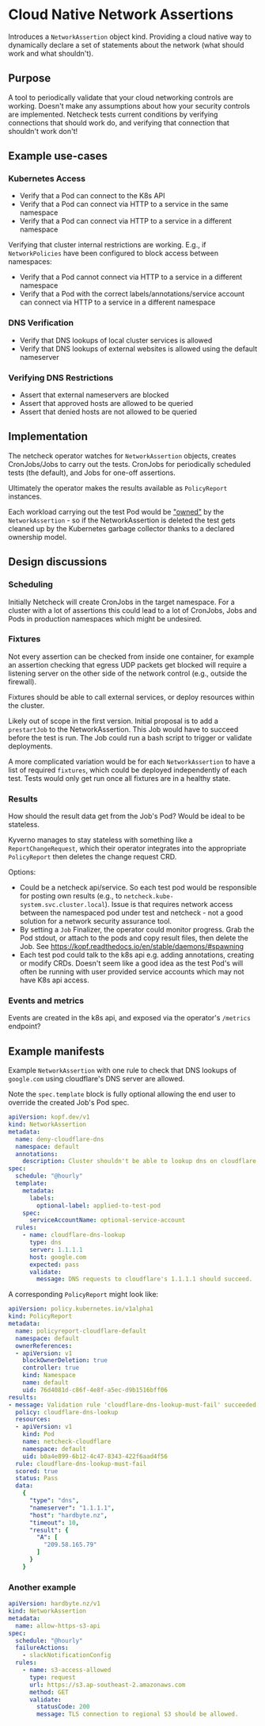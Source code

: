 # Cloud Native Network Assertions

Introduces a `NetworkAssertion` object kind. Providing a cloud native way to dynamically
declare a set of statements about the network (what should work and what shouldn't).

## Purpose

A tool to periodically validate that your cloud networking controls are working. Doesn't make
any assumptions about how your security controls are implemented. Netcheck tests current conditions
by verifying connections that should work do, and verifying that connection that shouldn't work 
don't!

## Example use-cases

### Kubernetes Access

- Verify that a Pod can connect to the K8s API
- Verify that a Pod can connect via HTTP to a service in the same namespace
- Verify that a Pod can connect via HTTP to a service in a different namespace

Verifying that cluster internal restrictions are working. E.g., if `NetworkPolicies` have been configured to block access between namespaces:

- Verify that a Pod cannot connect via HTTP to a service in a different namespace
- Verify that a Pod with the correct labels/annotations/service account can connect via HTTP to a service in a different namespace


### DNS Verification

- Verify that DNS lookups of local cluster services is allowed
- Verify that DNS lookups of external websites is allowed using the default nameserver

### Verifying DNS Restrictions

- Assert that external nameservers are blocked
- Assert that approved hosts are allowed to be queried
- Assert that denied hosts are not allowed to be queried

## Implementation

The netcheck operator watches for `NetworkAssertion` objects, creates CronJobs/Jobs to carry out the tests. CronJobs for 
periodically scheduled tests (the default), and Jobs for one-off assertions.

Ultimately the operator makes the results available as `PolicyReport` instances. 

Each workload carrying out the test Pod would be ["owned"](https://kubernetes.io/docs/concepts/overview/working-with-objects/owners-dependents/) by the
`NetworkAssertion` - so if the NetworkAssertion is deleted the test gets cleaned up by the Kubernetes garbage collector 
thanks to a declared ownership model.



## Design discussions

### Scheduling

Initially Netcheck will create CronJobs in the target namespace. For a cluster with a lot of assertions this could lead
to a lot of CronJobs, Jobs and Pods in production namespaces which might be undesired.

### Fixtures

Not every assertion can be checked from inside one container, for example an assertion checking that
egress UDP packets get blocked will require a listening server on the other side of the network control 
(e.g., outside the firewall). 

Fixtures should be able to call external services, or deploy resources within the cluster. 

Likely out of scope in the first version. Initial proposal is to add a `prestartJob` to the NetworkAssertion.
This Job would have to succeed before the test is run. The Job could run a bash script to trigger or validate
deployments.

A more complicated variation would be for each `NetworkAssertion` to have a list of required `fixtures`, which could 
be deployed independently of each test. Tests would only get run once all fixtures are in a healthy state. 




### Results

How should the result data get from the Job's Pod? Would be ideal to be stateless.

Kyverno manages to stay stateless with something like a `ReportChangeRequest`, which their operator
integrates into the appropriate `PolicyReport` then deletes the change request CRD.

Options:
- Could be a netcheck api/service. So each test pod would be responsible for posting own results (e.g., to `netcheck.kube-system.svc.cluster.local`). Issue is that requires network access between the namespaced pod under test and netcheck - not a good solution for a network security assurance tool.
- By setting a `Job` Finalizer, the operator could monitor progress. Grab the Pod stdout, or attach to the pods and copy result files, then delete the Job. See https://kopf.readthedocs.io/en/stable/daemons/#spawning
- Each test pod could talk to the k8s api e.g. adding annotations, creating or modify CRDs. Doesn't seem like a good idea as the test Pod's will often be running with user provided service accounts which may not have K8s api access.

### Events and metrics

Events are created in the k8s api, and exposed via the operator's `/metrics` endpoint?

## Example manifests

Example `NetworkAssertion` with one rule to check that DNS lookups of `google.com` using cloudflare's DNS server are allowed.

Note the `spec.template` block is fully optional allowing the end user to override the created Job's Pod spec.

```yaml
apiVersion: kopf.dev/v1
kind: NetworkAssertion
metadata:
  name: deny-cloudflare-dns
  namespace: default
  annotations:
    description: Cluster shouldn't be able to lookup dns on cloudflare in default namespace.
spec:
  schedule: "@hourly"
  template:
    metadata:
      labels:
        optional-label: applied-to-test-pod
    spec:
      serviceAccountName: optional-service-account
  rules:
    - name: cloudflare-dns-lookup
      type: dns
      server: 1.1.1.1
      host: google.com
      expected: pass
      validate:
        message: DNS requests to cloudflare's 1.1.1.1 should succeed.
```

A corresponding `PolicyReport` might look like:


```yaml
apiVersion: policy.kubernetes.io/v1alpha1
kind: PolicyReport
metadata:
  name: policyreport-cloudflare-default
  namespace: default
  ownerReferences:
  - apiVersion: v1
    blockOwnerDeletion: true
    controller: true
    kind: Namespace
    name: default
    uid: 76d4081d-c86f-4e8f-a5ec-d9b1516bff06
results:
- message: Validation rule 'cloudflare-dns-lookup-must-fail' succeeded.
  policy: cloudflare-dns-lookup
  resources:
  - apiVersion: v1
    kind: Pod
    name: netcheck-cloudflare
    namespace: default
    uid: b0a4e899-6b12-4c47-8343-422f6aad4f56
  rule: cloudflare-dns-lookup-must-fail
  scored: true
  status: Pass
  data:
    {
      "type": "dns",
      "nameserver": "1.1.1.1",
      "host": "hardbyte.nz",
      "timeout": 10,
      "result": {
        "A": [
          "209.58.165.79"
        ]
      }
    }


```

### Another example

```yaml
apiVersion: hardbyte.nz/v1
kind: NetworkAssertion
metadata:
  name: allow-https-s3-api
spec:
  schedule: "@hourly"
  failureActions:
    - slackNotificationConfig
  rules:
    - name: s3-access-allowed
      type: request
      url: https://s3.ap-southeast-2.amazonaws.com
      method: GET
      validate:
        statusCode: 200
        message: TLS connection to regional S3 should be allowed.
```
